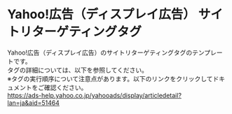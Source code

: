 # Yahoo!広告（ディスプレイ広告） サイトリターゲティングタグ


Yahoo!広告（ディスプレイ広告）のサイトリターゲティングタグのテンプレートです。<br>
タグの詳細については、以下を参照してください。<br>
※タグの実行順序について注意点があります。以下のリンクをクリックしてドキュメントをご確認ください。<br>
https://ads-help.yahoo.co.jp/yahooads/display/articledetail?lan=ja&aid=51464


